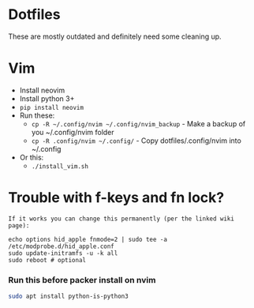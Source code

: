 # Dotfiles
These are mostly outdated and definitely need some cleaning up.

# Vim
* Install neovim
* Install python 3+
* `pip install neovim`
* Run these:
  * `cp -R ~/.config/nvim ~/.config/nvim_backup` - Make a backup of you ~/.config/nvim folder
  * `cp -R .config/nvim ~/.config/` - Copy dotfiles/.config/nvim into ~/.config
* Or this:
  * `./install_vim.sh`

# Trouble with f-keys and fn lock?
```
If it works you can change this permanently (per the linked wiki page):

echo options hid_apple fnmode=2 | sudo tee -a /etc/modprobe.d/hid_apple.conf
sudo update-initramfs -u -k all
sudo reboot # optional
```
### Run this before packer install on nvim
```bash
sudo apt install python-is-python3
```



